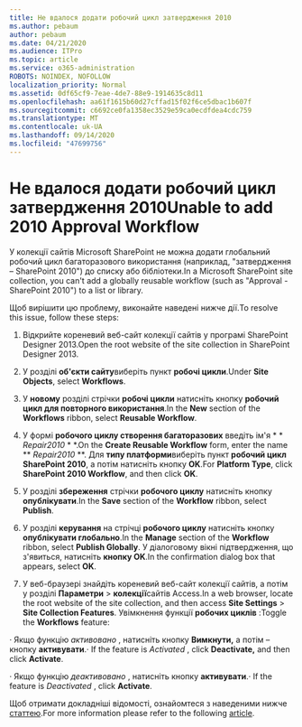 ```yaml
---
title: Не вдалося додати робочий цикл затвердження 2010
ms.author: pebaum
author: pebaum
ms.date: 04/21/2020
ms.audience: ITPro
ms.topic: article
ms.service: o365-administration
ROBOTS: NOINDEX, NOFOLLOW
localization_priority: Normal
ms.assetid: 0df65cf9-7eae-4de7-88e9-1914635c8d11
ms.openlocfilehash: aa61f1615b60d27cffad15f02f6ce5dbac1b607f
ms.sourcegitcommit: c6692ce0fa1358ec3529e59ca0ecdfdea4cdc759
ms.translationtype: MT
ms.contentlocale: uk-UA
ms.lasthandoff: 09/14/2020
ms.locfileid: "47699756"
---
```

# <a name="unable-to-add-2010-approval-workflow"></a><span data-ttu-id="658d3-102">Не вдалося додати робочий цикл затвердження 2010</span><span class="sxs-lookup"><span data-stu-id="658d3-102">Unable to add 2010 Approval Workflow</span></span>

<span data-ttu-id="658d3-103">У колекції сайтів Microsoft SharePoint не можна додати глобальний робочий цикл багаторазового використання (наприклад, "затвердження – SharePoint 2010") до списку або бібліотеки.</span><span class="sxs-lookup"><span data-stu-id="658d3-103">In a Microsoft SharePoint site collection, you can't add a globally reusable workflow (such as "Approval - SharePoint 2010") to a list or library.</span></span>
  
<span data-ttu-id="658d3-104">Щоб вирішити цю проблему, виконайте наведені нижче дії.</span><span class="sxs-lookup"><span data-stu-id="658d3-104">To resolve this issue, follow these steps:</span></span> 
  
1. <span data-ttu-id="658d3-105">Відкрийте кореневий веб-сайт колекції сайтів у програмі SharePoint Designer 2013.</span><span class="sxs-lookup"><span data-stu-id="658d3-105">Open the root website of the site collection in SharePoint Designer 2013.</span></span>
  
2. <span data-ttu-id="658d3-106">У розділі **об'єкти сайту**виберіть пункт **робочі цикли**.</span><span class="sxs-lookup"><span data-stu-id="658d3-106">Under **Site Objects**, select **Workflows**.</span></span> 
  
3. <span data-ttu-id="658d3-107">У **новому** розділі стрічки **робочі цикли** натисніть кнопку **робочий цикл для повторного використання**.</span><span class="sxs-lookup"><span data-stu-id="658d3-107">In the **New** section of the **Workflows** ribbon, select **Reusable Workflow**.</span></span> 
  
4. <span data-ttu-id="658d3-108">У формі **робочого циклу створення багаторазових** введіть ім'я \* \* *Repair2010* \* \*.</span><span class="sxs-lookup"><span data-stu-id="658d3-108">On the **Create Reusable Workflow** form, enter the name \*\* *Repair2010* \*\*.</span></span> <span data-ttu-id="658d3-109">Для **типу платформи**виберіть пункт **робочий цикл SharePoint 2010**, а потім натисніть кнопку **OK**.</span><span class="sxs-lookup"><span data-stu-id="658d3-109">For **Platform Type**, click **SharePoint 2010 Workflow**, and then click **OK**.</span></span> 
  
1. <span data-ttu-id="658d3-110">У розділі **збереження** стрічки **робочого циклу** натисніть кнопку **опублікувати**.</span><span class="sxs-lookup"><span data-stu-id="658d3-110">In the **Save** section of the **Workflow** ribbon, select **Publish**.</span></span> 
  
2. <span data-ttu-id="658d3-111">У розділі **керування** на стрічці **робочого циклу** натисніть кнопку **опублікувати глобально**.</span><span class="sxs-lookup"><span data-stu-id="658d3-111">In the **Manage** section of the **Workflow** ribbon, select **Publish Globally**.</span></span> <span data-ttu-id="658d3-112">У діалоговому вікні підтвердження, що з'явиться, натисніть **кнопку OK**.</span><span class="sxs-lookup"><span data-stu-id="658d3-112">In the confirmation dialog box that appears, select **OK**.</span></span> 
  
3. <span data-ttu-id="658d3-113">У веб-браузері знайдіть кореневий веб-сайт колекції сайтів, а потім у розділі **Параметри** \> **колекції**сайтів Access.</span><span class="sxs-lookup"><span data-stu-id="658d3-113">In a web browser, locate the root website of the site collection, and then access **Site Settings** \> **Site Collection Features**.</span></span> <span data-ttu-id="658d3-114">Увімкнення функції **робочих циклів** :</span><span class="sxs-lookup"><span data-stu-id="658d3-114">Toggle the **Workflows** feature:</span></span> 
  
<span data-ttu-id="658d3-115">· Якщо функцію  *активовано*  , натисніть кнопку **Вимкнути,** а потім – кнопку **активувати**.</span><span class="sxs-lookup"><span data-stu-id="658d3-115">· If the feature is  *Activated*  , click **Deactivate,** and then click **Activate**.</span></span> 
  
<span data-ttu-id="658d3-116">· Якщо функцію  *деактивовано*  , натисніть кнопку **активувати**.</span><span class="sxs-lookup"><span data-stu-id="658d3-116">· If the feature is  *Deactivated*  , click **Activate**.</span></span> 
  
<span data-ttu-id="658d3-117">Щоб отримати докладніші відомості, ознайомтеся з наведеними нижче [статтею](https://go.microsoft.com/fwlink/?linkid=2047770&amp;clcid=0x409).</span><span class="sxs-lookup"><span data-stu-id="658d3-117">For more information please refer to the following [article](https://go.microsoft.com/fwlink/?linkid=2047770&amp;clcid=0x409).</span></span>
  

